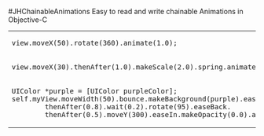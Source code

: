 #JHChainableAnimations
Easy to read and write chainable Animations in Objective-C

<table>
<tr>
<td>
<pre style="width:90%">
view.moveX(50).rotate(360).animate(1.0);  
</pre>
</td>
<td>
<img src="./Gifs/JHChainableAnimationsExample1.gif"></img>
</td>
</tr>
<tr>
<td>
<pre style="width:90%">
view.moveX(30).thenAfter(1.0).makeScale(2.0).spring.animate(1.0); 
</pre>
</td>
<td>
<img src="./Gifs/JHChainableAnimationsExample2.gif"></img>
</td>
</tr>
<tr>
<td>
<pre style="width:90%">
UIColor *purple = [UIColor purpleColor];
self.myView.moveWidth(50).bounce.makeBackground(purple).easeIn.anchorTopLeft.
        thenAfter(0.8).wait(0.2).rotate(95).easeBack.
        thenAfter(0.5).moveY(300).easeIn.makeOpacity(0.0).animate(0.4);  
</pre>
</td>
<td>
<img src="./Gifs/JHChainableAnimationsExample3.gif" ></img>
</td>
</tr>
</table>


